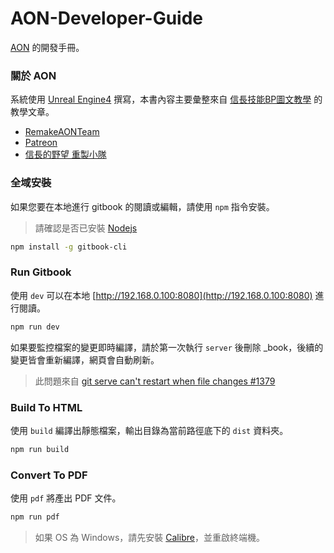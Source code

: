 # AON-Developer-Guide

[AON](https://github.com/RemakeAONTeam/AON) 的開發手冊。  

### 關於 AON

系統使用 [Unreal Engine4](https://www.unrealengine.com) 撰寫，本書內容主要彙整來自 [信長技能BP圖文教學](https://hackmd.io/Z4AAeJrOQ2qHrEFuddUImw#%E6%96%B0%E5%A2%9E%E6%8A%80%E8%83%BD) 的教學文章。

- [RemakeAONTeam](https://github.com/RemakeAONTeam)
- [Patreon](https://www.patreon.com/nobu_game/posts)
- [信長的野望 重製小隊](https://www.facebook.com/Remake.AON/)



### 全域安裝

如果您要在本地進行 gitbook 的閱讀或編輯，請使用 `npm` 指令安裝。  
> 請確認是否已安裝 [Nodejs](https://nodejs.org/en/)

```bash
npm install -g gitbook-cli
```

### Run Gitbook

使用 `dev` 可以在本地 [http://192.168.0.100:8080](http://192.168.0.100:8080) 進行閱讀。
```bash
npm run dev
```

如果要監控檔案的變更即時編譯，請於第一次執行 `server` 後刪除 _book，後續的變更皆會重新編譯，網頁會自動刷新。
> 此問題來自 [git serve can't restart when file changes #1379](https://github.com/GitbookIO/gitbook/issues/1379)  

### Build To HTML

使用 `build` 編譯出靜態檔案，輸出目錄為當前路徑底下的 `dist` 資料夾。
```bash
npm run build
```

### Convert To PDF

使用 `pdf` 將產出 PDF 文件。
```bash
npm run pdf
```
> 如果 OS 為 Windows，請先安裝 [Calibre](https://calibre-ebook.com/download_windows)，並重啟終端機。